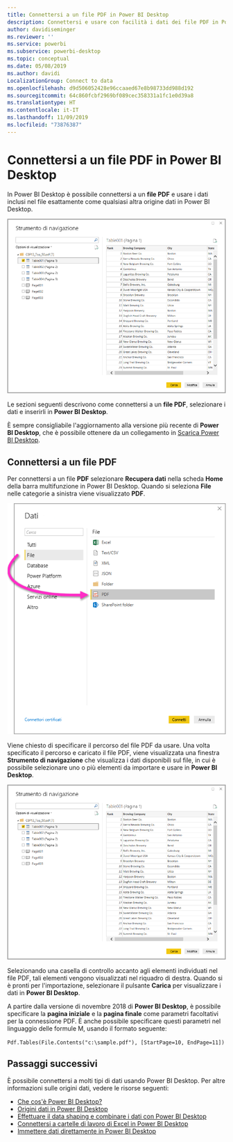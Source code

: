 ```yaml
---
title: Connettersi a un file PDF in Power BI Desktop
description: Connettersi e usare con facilità i dati dei file PDF in Power BI Desktop
author: davidiseminger
ms.reviewer: ''
ms.service: powerbi
ms.subservice: powerbi-desktop
ms.topic: conceptual
ms.date: 05/08/2019
ms.author: davidi
LocalizationGroup: Connect to data
ms.openlocfilehash: d9d506052428e96ccaaed67e8b98733dd988d192
ms.sourcegitcommit: 64c860fcbf2969bf089cec358331a1fc1e0d39a8
ms.translationtype: HT
ms.contentlocale: it-IT
ms.lasthandoff: 11/09/2019
ms.locfileid: "73876387"
---
```

# <a name="connect-to-a-pdf-file-in-power-bi-desktop"></a>Connettersi a un file PDF in Power BI Desktop
In Power BI Desktop è possibile connettersi a un **file PDF** e usare i dati inclusi nel file esattamente come qualsiasi altra origine dati in Power BI Desktop.

![Connettersi ai dati in file PDF](media/desktop-connect-pdf/connect-pdf-04.png)

Le sezioni seguenti descrivono come connettersi a un **file PDF**, selezionare i dati e inserirli in **Power BI Desktop**.

È sempre consigliabile l'aggiornamento alla versione più recente di **Power BI Desktop**, che è possibile ottenere da un collegamento in [Scarica Power BI Desktop](desktop-get-the-desktop.md). 

## <a name="connect-to-a-pdf-file"></a>Connettersi a un file PDF
Per connettersi a un file **PDF** selezionare **Recupera dati** nella scheda **Home** della barra multifunzione in Power BI Desktop. Quando si seleziona **File** nelle categorie a sinistra viene visualizzato **PDF**.

![Selezionare PDF in Recupera dati](media/desktop-connect-pdf/connect-pdf-01.png)

Viene chiesto di specificare il percorso del file PDF da usare. Una volta specificato il percorso e caricato il file PDF, viene visualizzata una finestra **Strumento di navigazione** che visualizza i dati disponibili sul file, in cui è possibile selezionare uno o più elementi da importare e usare in **Power BI Desktop**.

![Connettersi ai dati in file PDF](media/desktop-connect-pdf/connect-pdf-04.png)

Selezionando una casella di controllo accanto agli elementi individuati nel file PDF, tali elementi vengono visualizzati nel riquadro di destra. Quando si è pronti per l'importazione, selezionare il pulsante **Carica** per visualizzare i dati in **Power BI Desktop**.

A partire dalla versione di novembre 2018 di **Power BI Desktop**, è possibile specificare la **pagina iniziale** e la **pagina finale** come parametri facoltativi per la connessione PDF. È anche possibile specificare questi parametri nel linguaggio delle formule M, usando il formato seguente:

`Pdf.Tables(File.Contents("c:\sample.pdf"), [StartPage=10, EndPage=11])`


## <a name="next-steps"></a>Passaggi successivi
È possibile connettersi a molti tipi di dati usando Power BI Desktop. Per altre informazioni sulle origini dati, vedere le risorse seguenti:

* [Che cos'è Power BI Desktop?](desktop-what-is-desktop.md)
* [Origini dati in Power BI Desktop](desktop-data-sources.md)
* [Effettuare il data shaping e combinare i dati con Power BI Desktop](desktop-shape-and-combine-data.md)
* [Connettersi a cartelle di lavoro di Excel in Power BI Desktop](desktop-connect-excel.md)   
* [Immettere dati direttamente in Power BI Desktop](desktop-enter-data-directly-into-desktop.md)   

